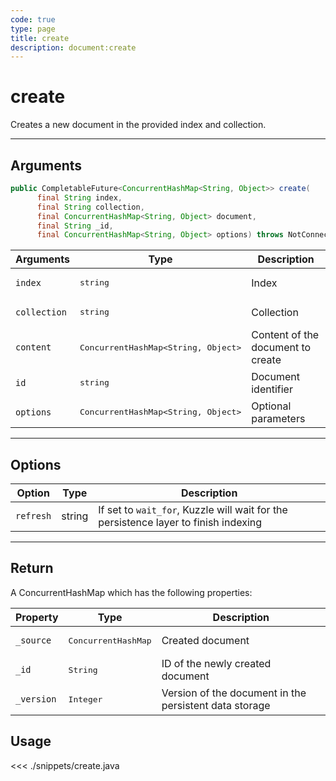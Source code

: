 ```yaml
---
code: true
type: page
title: create
description: document:create
---
```


# create

Creates a new document in the provided index and collection.

---

## Arguments

```java
public CompletableFuture<ConcurrentHashMap<String, Object>> create(
      final String index,
      final String collection,
      final ConcurrentHashMap<String, Object> document,
      final String _id,
      final ConcurrentHashMap<String, Object> options) throws NotConnectedException, InternalException
```

| Arguments          | Type                                         | Description                       |
| ------------------ | -------------------------------------------- | --------------------------------- |
| `index`            | <pre>string</pre>                            | Index                             |
| `collection`       | <pre>string</pre>                            | Collection                        |
| `content`          | <pre>ConcurrentHashMap<String, Object></pre> | Content of the document to create |
| `id`               | <pre>string</pre>                            | Document identifier               |
| `options`          | <pre>ConcurrentHashMap<String, Object></pre> | Optional parameters               |

---

## Options

| Option     | Type        | Description                                                                                                
| ---------- | ----------- | ---------------------------------------------------------------------------------- |
| `refresh`  | string      | If set to `wait_for`, Kuzzle will wait for the persistence layer to finish indexing|

---

## Return

A ConcurrentHashMap which has the following properties:

| Property     | Type                         | Description                      |
|------------- |----------------------------- |--------------------------------- |
| `_source`    | <pre>ConcurrentHashMap</pre> | Created document                 |
| `_id`        | <pre>String</pre>            | ID of the newly created document                       |
| `_version`   | <pre>Integer</pre>           | Version of the document in the persistent data storage |

## Usage

<<< ./snippets/create.java
